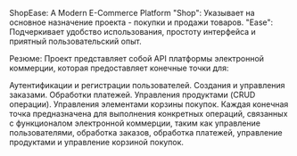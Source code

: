 ShopEase: A Modern E-Commerce Platform
"Shop": Указывает на основное назначение проекта - покупки и продажи товаров.
"Ease": Подчеркивает удобство использования, простоту интерфейса и приятный пользовательский опыт.

Резюме:
Проект представляет собой API платформы электронной коммерции, которая предоставляет конечные точки для:

Аутентификации и регистрации пользователей.
Создания и управления заказами.
Обработки платежей.
Управления продуктами (CRUD операции).
Управления элементами корзины покупок.
Каждая конечная точка предназначена для выполнения конкретных операций, связанных с функционалом электронной коммерции, таким как управление пользователями, обработка заказов, обработка платежей, управление продуктами и управление корзиной покупок.
